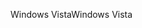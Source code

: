 <span data-ttu-id="29e05-101">Windows Vista</span><span class="sxs-lookup"><span data-stu-id="29e05-101">Windows Vista</span></span>